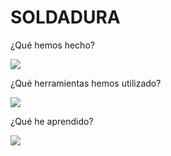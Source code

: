# SOLDADURA

¿Qué hemos hecho?

![](https://github.com/chenbangwei/SOLDADURA-Y-DISENO/blob/main/20210413_120707.jpg)

¿Qué herramientas hemos utilizado?

![](https://github.com/chenbangwei/SOLDADURA-Y-DISENO/blob/main/20210413_121324.jpg)

¿Qué he aprendido?

![](https://github.com/chenbangwei/SOLDADURA-Y-DISENO/blob/main/20210413_121324.jpg)
